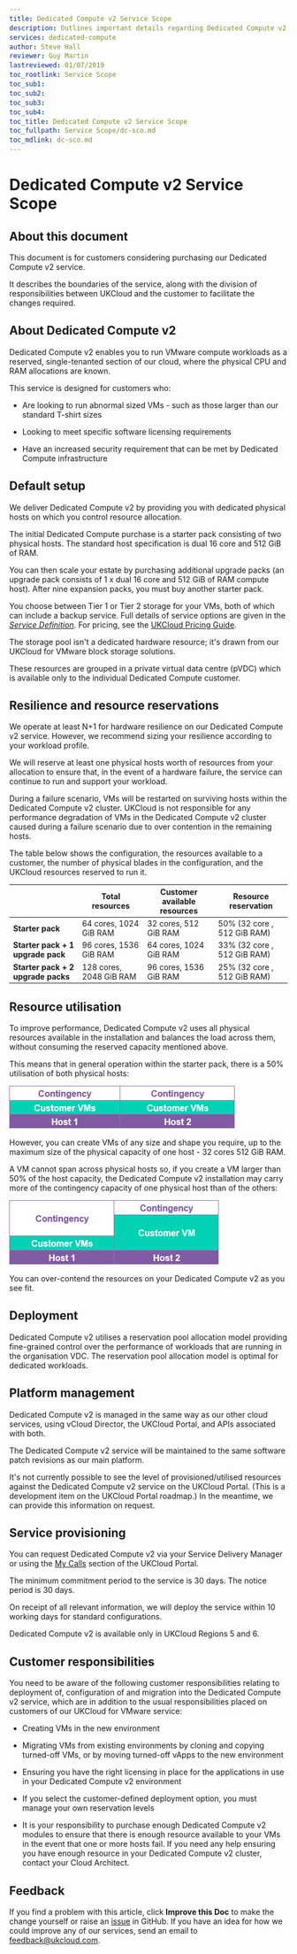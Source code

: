 ```yaml
---
title: Dedicated Compute v2 Service Scope
description: Outlines important details regarding Dedicated Compute v2
services: dedicated-compute
author: Steve Hall
reviewer: Guy Martin
lastreviewed: 01/07/2019
toc_rootlink: Service Scope
toc_sub1: 
toc_sub2:
toc_sub3:
toc_sub4:
toc_title: Dedicated Compute v2 Service Scope
toc_fullpath: Service Scope/dc-sco.md
toc_mdlink: dc-sco.md
---
```


# Dedicated Compute v2 Service Scope

## About this document

This document is for customers considering purchasing our Dedicated Compute v2 service.

It describes the boundaries of the service, along with the division of responsibilities between UKCloud and the customer to facilitate the changes required.

## About Dedicated Compute v2

Dedicated Compute v2 enables you to run VMware compute workloads as a reserved, single-tenanted section of our cloud, where the physical CPU and RAM allocations are known.

This service is designed for customers who:

- Are looking to run abnormal sized VMs - such as those larger than our standard T-shirt sizes

- Looking to meet specific software licensing requirements

- Have an increased security requirement that can be met by Dedicated Compute infrastructure

## Default setup

We deliver Dedicated Compute v2 by providing you with dedicated physical hosts on which you control resource allocation.

The initial Dedicated Compute purchase is a starter pack consisting of two physical hosts. The standard host specification is dual 16 core and 512 GiB of RAM.

You can then scale your estate by purchasing additional upgrade packs (an upgrade pack consists of  1 x dual 16 core and 512 GiB of RAM compute host). After nine expansion packs, you must buy another starter pack.

You choose between Tier 1 or Tier 2 storage for your VMs, both of which can include a backup service. Full details of service options are given in the [*Service Definition*](dc-sd.md). For pricing, see the [UKCloud Pricing Guide](https://ukcloud.com/pricing-guide).

The storage pool isn't a dedicated hardware resource; it's drawn from our UKCloud for VMware block storage solutions.

These resources are grouped in a private virtual data centre (pVDC) which is available only to the individual Dedicated Compute customer.

## Resilience and resource reservations

We operate at least N+1 for hardware resilience on our Dedicated Compute v2 service. However, we recommend sizing your resilience according to your workload profile.

We will reserve at least one physical hosts worth of resources from your allocation to ensure that, in the event of a hardware failure, the service can continue to run and support your workload.

During a failure scenario, VMs will be restarted on surviving hosts within the Dedicated Compute v2 cluster. UKCloud is not responsible for any performance degradation of VMs in the Dedicated Compute v2 cluster caused during a failure scenario due to over contention in the remaining hosts.

The table below shows the configuration, the resources available to a customer, the number of physical blades in the configuration, and the UKCloud resources reserved to run it.

&nbsp;                               | Total resources              | Customer available resources | Resource reservation
-------------------------------------|------------------------------|------------------------------|---------------------
**Starter pack**                     | 64 cores, 1024 GiB RAM       | 32 cores, 512 GiB RAM        | 50% (32 core , 512 GiB RAM)
**Starter pack + 1 upgrade pack**    | 96 cores, 1536 GiB RAM       | 64 cores, 1024 GiB RAM       | 33% (32 core , 512 GiB RAM)
**Starter pack + 2 upgrade packs**   | 128 cores, 2048 GiB RAM      | 96 cores, 1536 GiB RAM       | 25% (32 core , 512 GiB RAM)

## Resource utilisation

To improve performance, Dedicated Compute v2 uses all physical resources available in the installation and balances the load across them, without consuming the reserved capacity mentioned above.

This means that in general operation within the starter pack, there is a 50% utilisation of both physical hosts:

![50% utilisation of blades](images/vmw-dc-contingency1.png)

However, you can create VMs of any size and shape you require, up to the maximum size of the physical capacity of one host - 32 cores 512 GiB RAM.

A VM cannot span across physical hosts so, if you create a VM larger than 50% of the host capacity, the Dedicated Compute v2 installation may carry more of the contingency capacity of one physical host than of the others:

![Greater than 50% utilisation of blade](images/vmw-dc-contingency2.png)

You can over-contend the resources on your Dedicated Compute v2 as you see fit.

## Deployment

Dedicated Compute v2 utilises a reservation pool allocation model providing fine-grained control over the performance of workloads that are running in the organisation VDC. The reservation pool allocation model is optimal for dedicated workloads.

## Platform management

Dedicated Compute v2 is managed in the same way as our other cloud services, using vCloud Director, the UKCloud Portal, and APIs associated with both.

The Dedicated Compute v2 service will be maintained to the same software patch revisions as our main platform.

It's not currently possible to see the level of provisioned/utilised resources against the Dedicated Compute v2 service on the UKCloud Portal. (This is a development item on the UKCloud Portal roadmap.) In the meantime, we can provide this information on request.

## Service provisioning

You can request Dedicated Compute v2 via your Service Delivery Manager or using the [My Calls](https://portal.skyscapecloud.com/support/ivanti) section of the UKCloud Portal.

The minimum commitment period to the service is 30 days. The notice period is 30 days.

On receipt of all relevant information, we will deploy the service within 10 working days for standard configurations.

Dedicated Compute v2 is available only in UKCloud Regions 5 and 6.

## Customer responsibilities

You need to be aware of the following customer responsibilities relating to deployment of, configuration of and migration into the Dedicated Compute v2 service, which are in addition to the usual responsibilities placed on customers of our UKCloud for VMware service:

- Creating VMs in the new environment

- Migrating VMs from existing environments by cloning and copying turned-off VMs, or by moving turned-off vApps to the new environment

- Ensuring you have the right licensing in place for the applications in use in your Dedicated Compute v2 environment

- If you select the customer-defined deployment option, you must manage your own reservation levels

- It is your responsibility to purchase enough Dedicated Compute v2 modules to ensure that there is enough resource available to your VMs in the event that one or more hosts fail. If you need any help ensuring you have enough resource in your Dedicated Compute v2 cluster, contact your Cloud Architect.

## Feedback

If you find a problem with this article, click **Improve this Doc** to make the change yourself or raise an [issue](https://github.com/UKCloud/documentation/issues) in GitHub. If you have an idea for how we could improve any of our services, send an email to <feedback@ukcloud.com>.
